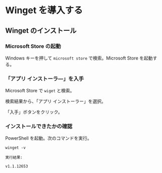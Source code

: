 # Winget を導入する

## Winget のインストール

### Microsoft Store の起動

Windows キーを押して `microsoft store` で検索。Microsoft Store を起動する。

### 「アプリ インストーラ―」を入手

Microsoft Store で `wiget` と検索。

検索結果から、「アプリ インストーラー」を選択。

「入手」ボタンをクリック。

### インストールできたかの確認

PowerShell を起動。次のコマンドを実行。

``` console
winget -v
```

`実行結果: `
``` console
v1.1.12653
```



